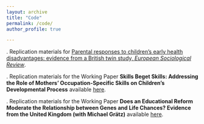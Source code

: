 ```yaml
---
layout: archive
title: "Code"
permalink: /code/
author_profile: true

---
```

  
  
  . Replication materials for [Parental responses to children’s early health disadvantages: evidence from a British twin study, _European Sociological Review_](https://github.com/aliciagarciasierra/PARENTAL_RESPONSES_ESR).


  . Replication materials for the Working Paper **Skills Beget Skills: Addressing the Role of Mothers’ Occupation-Specific Skills on Children’s Developmental Process** available [here](https://github.com/aliciagarciasierra/MOTHERS_SKILLS).


  . Replication materials for the Working Paper **Does an Educational Reform Moderate the Relationship between Genes and Life Chances? Evidence from the United Kingdom (with Michael Grätz)** available [here](https://github.com/aliciagarciasierra/REFORM_GENES_ELSA). 


